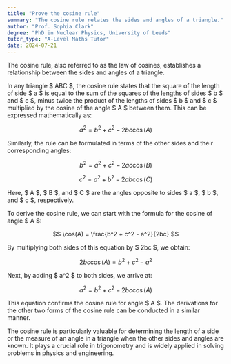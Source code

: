 ```yaml
---
title: "Prove the cosine rule"
summary: "The cosine rule relates the sides and angles of a triangle."
author: "Prof. Sophia Clark"
degree: "PhD in Nuclear Physics, University of Leeds"
tutor_type: "A-Level Maths Tutor"
date: 2024-07-21
---
```


The cosine rule, also referred to as the law of cosines, establishes a relationship between the sides and angles of a triangle.

In any triangle $ ABC $, the cosine rule states that the square of the length of side $ a $ is equal to the sum of the squares of the lengths of sides $ b $ and $ c $, minus twice the product of the lengths of sides $ b $ and $ c $ multiplied by the cosine of the angle $ A $ between them. This can be expressed mathematically as:

$$
a^2 = b^2 + c^2 - 2bc \cos(A)
$$

Similarly, the rule can be formulated in terms of the other sides and their corresponding angles:

$$
b^2 = a^2 + c^2 - 2ac \cos(B)
$$

$$
c^2 = a^2 + b^2 - 2ab \cos(C)
$$

Here, $ A $, $ B $, and $ C $ are the angles opposite to sides $ a $, $ b $, and $ c $, respectively.

To derive the cosine rule, we can start with the formula for the cosine of angle $ A $:

$$
\cos(A) = \frac{b^2 + c^2 - a^2}{2bc}
$$

By multiplying both sides of this equation by $ 2bc $, we obtain:

$$
2bc \cos(A) = b^2 + c^2 - a^2
$$

Next, by adding $ a^2 $ to both sides, we arrive at:

$$
a^2 = b^2 + c^2 - 2bc \cos(A)
$$

This equation confirms the cosine rule for angle $ A $. The derivations for the other two forms of the cosine rule can be conducted in a similar manner.

The cosine rule is particularly valuable for determining the length of a side or the measure of an angle in a triangle when the other sides and angles are known. It plays a crucial role in trigonometry and is widely applied in solving problems in physics and engineering.
    